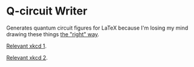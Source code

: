 # Q-circuit Writer
Generates quantum circuit figures for LaTeX because I'm losing my mind drawing these things [the "right" way](https://physics.unm.edu/CQuIC/Qcircuit/Qtutorial.pdf).

[Relevant xkcd 1](https://xkcd.com/1319/).

[Relevant xkcd 2](https://xkcd.com/1205/).
